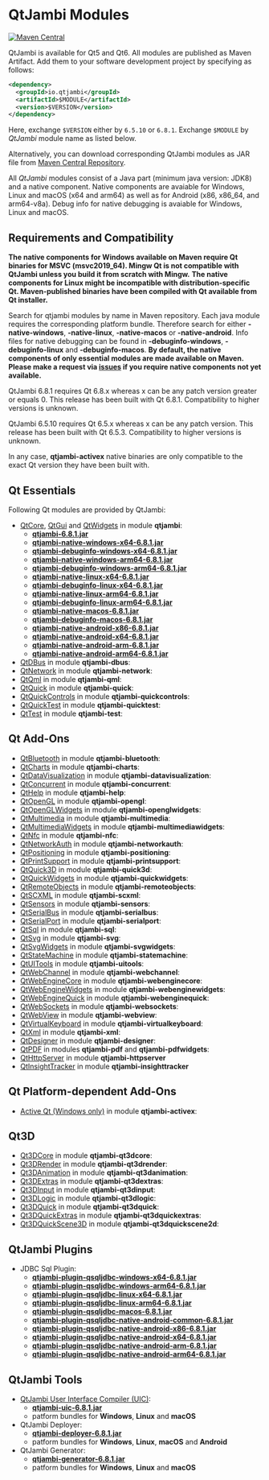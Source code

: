 # QtJambi Modules

[![Maven Central](https://maven-badges.herokuapp.com/maven-central/io.qtjambi/qtjambi/badge.svg)](https://search.maven.org/artifact/io.qtjambi/qtjambi)

QtJambi is available for Qt5 and Qt6. All modules are published as Maven Artifact. Add them to your software development project by specifying as follows:

```xml
<dependency>
  <groupId>io.qtjambi</groupId>
  <artifactId>$MODULE</artifactId>
  <version>$VERSION</version>
</dependency>
```
Here, exchange `$VERSION` either by `6.5.10` or `6.8.1`. Exchange `$MODULE` by *QtJambi* module name as listed below.

Alternatively, you can download corresponding QtJambi modules as JAR file from [Maven Central Repository](https://search.maven.org/search?q=io.qtjambi).

All *QtJambi* modules consist of a Java part (minimum java version: JDK8) and a native component. 
Native components are avaiable for Windows, Linux and macOS (x64 and arm64) as well as for Android (x86, x86_64, and arm64-v8a). 
Debug info for native debugging is avaiable for Windows, Linux and macOS.

## Requirements and Compatibility

**The native components for Windows available on Maven require Qt binaries for MSVC (msvc2019_64). Mingw Qt is not compatible with QtJambi unless you build it from scratch with Mingw.**
**The native components for Linux might be incompatible with distribution-specific Qt. Maven-published binaries have been compiled with Qt available from Qt installer.**

Search for qtjambi modules by name in Maven repository. Each java module requires the corresponding platform bundle. Therefore search for either 
**<module>-native-windows**, **<module>-native-linux**, **<module>-native-macos** or **<module>-native-android**. 
Info files for native debugging can be found in **<module>-debuginfo-windows**, **<module>-debuginfo-linux** and **<module>-debuginfo-macos**.
**By default, the native components of only essential modules are made available on Maven. Please make a request via [issues](/../../issues) if you require native components not yet available.**

QtJambi 6.8.1 requires Qt 6.8.x whereas x can be any patch version greater or equals 0.
This release has been built with Qt 6.8.1. Compatibility to higher versions is unknown.

QtJambi 6.5.10 requires Qt 6.5.x whereas x can be any patch version.
This release has been built with Qt 6.5.3. Compatibility to higher versions is unknown.

In any case, **qtjambi-activex** native binaries are only compatible to the exact Qt version they have been built with.

## Qt Essentials

Following Qt modules are provided by QtJambi:

* [QtCore](https://doc.qt.io/qt-6/qtcore-index.html), [QtGui](https://doc.qt.io/qt-6/qtgui-index.html) and [QtWidgets](https://doc.qt.io/qt-6/qtwidgets-index.html) in module **qtjambi**:
    * [**qtjambi-6.8.1.jar**](https://search.maven.org/artifact/io.qtjambi/qtjambi/6.8.1/jar)
    * [**qtjambi-native-windows-x64-6.8.1.jar**](https://search.maven.org/artifact/io.qtjambi/qtjambi-native-windows-x64/6.8.1/jar)
    * [**qtjambi-debuginfo-windows-x64-6.8.1.jar**](https://search.maven.org/artifact/io.qtjambi/qtjambi-debuginfo-windows-x64/6.8.1/jar)
    * [**qtjambi-native-windows-arm64-6.8.1.jar**](https://search.maven.org/artifact/io.qtjambi/qtjambi-native-windows-arm64/6.8.1/jar)
    * [**qtjambi-debuginfo-windows-arm64-6.8.1.jar**](https://search.maven.org/artifact/io.qtjambi/qtjambi-debuginfo-windows-arm64/6.8.1/jar)
    * [**qtjambi-native-linux-x64-6.8.1.jar**](https://search.maven.org/artifact/io.qtjambi/qtjambi-native-linux-x64/6.8.1/jar)
    * [**qtjambi-debuginfo-linux-x64-6.8.1.jar**](https://search.maven.org/artifact/io.qtjambi/qtjambi-debuginfo-linux-x64/6.8.1/jar)
    * [**qtjambi-native-linux-arm64-6.8.1.jar**](https://search.maven.org/artifact/io.qtjambi/qtjambi-native-linux-arm64/6.8.1/jar)
    * [**qtjambi-debuginfo-linux-arm64-6.8.1.jar**](https://search.maven.org/artifact/io.qtjambi/qtjambi-debuginfo-linux-arm64/6.8.1/jar)
    * [**qtjambi-native-macos-6.8.1.jar**](https://search.maven.org/artifact/io.qtjambi/qtjambi-native-macos/6.8.1/jar)
    * [**qtjambi-debuginfo-macos-6.8.1.jar**](https://search.maven.org/artifact/io.qtjambi/qtjambi-debuginfo-macos/6.8.1/jar)
    * [**qtjambi-native-android-x86-6.8.1.jar**](https://search.maven.org/artifact/io.qtjambi/qtjambi-native-android-x86/6.8.1/jar)
    * [**qtjambi-native-android-x64-6.8.1.jar**](https://search.maven.org/artifact/io.qtjambi/qtjambi-native-android-x64/6.8.1/jar)
    * [**qtjambi-native-android-arm-6.8.1.jar**](https://search.maven.org/artifact/io.qtjambi/qtjambi-native-android-arm/6.8.1/jar)
    * [**qtjambi-native-android-arm64-6.8.1.jar**](https://search.maven.org/artifact/io.qtjambi/qtjambi-native-android-arm64/6.8.1/jar)
* [QtDBus](https://doc.qt.io/qt-6/qtdbus-index.html) in module **qtjambi-dbus**:
* [QtNetwork](https://doc.qt.io/qt-6/qtnetwork-index.html) in module **qtjambi-network**:
* [QtQml](https://doc.qt.io/qt-6/qtqml-index.html) in module **qtjambi-qml**:
* [QtQuick](https://doc.qt.io/qt-6/qtquick-index.html) in module **qtjambi-quick**:
* [QtQuickControls](https://doc.qt.io/qt-6/qtquickcontrols-index.html) in module **qtjambi-quickcontrols**:
* [QtQuickTest](https://doc.qt.io/qt-6/qtquicktest-index.html) in module **qtjambi-quicktest**:
* [QtTest](https://doc.qt.io/qt-6/qttest-index.html) in module **qtjambi-test**:

## Qt Add-Ons

* [QtBluetooth](https://doc.qt.io/qt-6/qtbluetooth-index.html) in module **qtjambi-bluetooth**:
* [QtCharts](https://doc.qt.io/qt-6/qtcharts-index.html) in module **qtjambi-charts**:
* [QtDataVisualization](https://doc.qt.io/qt-6/qtdatavisualization-index.html) in module **qtjambi-datavisualization**:
* [QtConcurrent](https://doc.qt.io/qt-6/qtconcurrent-index.html) in module **qtjambi-concurrent**:
* [QtHelp](https://doc.qt.io/qt-6/qthelp-index.html) in module **qtjambi-help**:
* [QtOpenGL](https://doc.qt.io/qt-6/qtopengl-index.html) in module **qtjambi-opengl**:
* [QtOpenGLWidgets](https://doc.qt.io/qt-6/qtopenglwidgets-module.html) in module **qtjambi-openglwidgets**:
* [QtMultimedia](https://doc.qt.io/qt-6/qtmultimedia-index.html) in module **qtjambi-multimedia**:
* [QtMultimediaWidgets](https://doc.qt.io/qt-6/qtmultimedia-index.html) in module **qtjambi-multimediawidgets**:
* [QtNfc](https://doc.qt.io/qt-6/qtnfc-index.html) in module **qtjambi-nfc**:
* [QtNetworkAuth](https://doc.qt.io/qt-6/qtnetworkauth-index.html) in module **qtjambi-networkauth**:
* [QtPositioning](https://doc.qt.io/qt-6/qtpositioning-index.html) in module **qtjambi-positioning**:
* [QtPrintSupport](https://doc.qt.io/qt-6/qtprintsupport-index.html) in module **qtjambi-printsupport**:
* [QtQuick3D](https://doc.qt.io/qt-6/qtquick3d-index.html) in module **qtjambi-quick3d**:
* [QtQuickWidgets](https://doc.qt.io/qt-6/qtquickwidgets-module.html) in module **qtjambi-quickwidgets**:
* [QtRemoteObjects](https://doc.qt.io/qt-6/qtremoteobjects-module.html) in module **qtjambi-remoteobjects**:
* [QtSCXML](https://doc.qt.io/qt-6/qtscxml-index.html) in module **qtjambi-scxml**:
* [QtSensors](https://doc.qt.io/qt-6/qtsensors-index.html) in module **qtjambi-sensors**:
* [QtSerialBus](https://doc.qt.io/qt-6/qtserialbus-index.html) in module **qtjambi-serialbus**:
* [QtSerialPort](https://doc.qt.io/qt-6/qtserialport-index.html) in module **qtjambi-serialport**:
* [QtSql](https://doc.qt.io/qt-6/qtsql-index.html) in module **qtjambi-sql**:
* [QtSvg](https://doc.qt.io/qt-6/qtsvg-index.html) in module **qtjambi-svg**:
* [QtSvgWidgets](https://doc.qt.io/qt-6/qtsvg-index.html) in module **qtjambi-svgwidgets**:
* [QtStateMachine](https://doc.qt.io/qt-6/qtstatemachine-index.html) in module **qtjambi-statemachine**:
* [QtUITools](https://doc.qt.io/qt-6/qtuitools-index.html) in module **qtjambi-uitools**:
* [QtWebChannel](https://doc.qt.io/qt-6/qtwebchannel-index.html) in module **qtjambi-webchannel**:
* [QtWebEngineCore](https://doc.qt.io/qt-6/qtwebengine-index.html) in module **qtjambi-webenginecore**:
* [QtWebEngineWidgets](https://doc.qt.io/qt-6/qtwebengine-index.html) in module **qtjambi-webenginewidgets**:
* [QtWebEngineQuick](https://doc.qt.io/qt-6/qtwebengine-index.html) in module **qtjambi-webenginequick**:
* [QtWebSockets](https://doc.qt.io/qt-6/qtwebsockets-index.html) in module **qtjambi-websockets**:
* [QtWebView](https://doc.qt.io/qt-6/qtwebview-index.html) in module **qtjambi-webview**:
* [QtVirtualKeyboard](https://doc.qt.io/qt-6/qtvirtualkeyboard-index.html) in module **qtjambi-virtualkeyboard**:
* [QtXml](https://doc.qt.io/qt-6/qtxml-index.html) in module **qtjambi-xml**:
* [QtDesigner](https://doc.qt.io/qt-6/qtdesigner-manual.html) in module **qtjambi-designer**:
* [QtPDF](https://doc.qt.io/qt-6/qtpdf-index.html) in modules **qtjambi-pdf** and **qtjambi-pdfwidgets**:
* [QtHttpServer](https://doc.qt.io/qt-6/qthttpserver-index.html) in module **qtjambi-httpserver**
* [QtInsightTracker](https://doc.qt.io/qt-6/qtmodules.html) in module **qtjambi-insighttracker**

## Qt Platform-dependent Add-Ons

* [Active Qt (Windows only)](https://doc.qt.io/qt-6/activeqt-manual.html) in module **qtjambi-activex**:

## Qt3D

* [Qt3DCore](https://doc.qt.io/qt-6/qt3d-index.html) in module **qtjambi-qt3dcore**:
* [Qt3DRender](https://doc.qt.io/qt-6/qt3d-index.html) in module **qtjambi-qt3drender**:
* [Qt3DAnimation](https://doc.qt.io/qt-6/qt3d-index.html) in module **qtjambi-qt3danimation**:
* [Qt3DExtras](https://doc.qt.io/qt-6/qt3d-index.html) in module **qtjambi-qt3dextras**:
* [Qt3DInput](https://doc.qt.io/qt-6/qt3d-index.html) in module **qtjambi-qt3dinput**:
* [Qt3DLogic](https://doc.qt.io/qt-6/qt3d-index.html) in module **qtjambi-qt3dlogic**:
* [Qt3DQuick](https://doc.qt.io/qt-6/qt3d-index.html) in module **qtjambi-qt3dquick**:
* [Qt3DQuickExtras](https://doc.qt.io/qt-6/qt3d-index.html) in module **qtjambi-qt3dquickextras**:
* [Qt3DQuickScene3D](https://doc.qt.io/qt-6/qt3d-index.html) in module **qtjambi-qt3dquickscene2d**:

## QtJambi Plugins

* JDBC Sql Plugin:
    * [**qtjambi-plugin-qsqljdbc-windows-x64-6.8.1.jar**](https://search.maven.org/artifact/io.qtjambi/qtjambi-plugin-qsqljdbc-windows-x64/6.8.1/jar)
    * [**qtjambi-plugin-qsqljdbc-windows-arm64-6.8.1.jar**](https://search.maven.org/artifact/io.qtjambi/qtjambi-plugin-qsqljdbc-windows-arm64/6.8.1/jar)
    * [**qtjambi-plugin-qsqljdbc-linux-x64-6.8.1.jar**](https://search.maven.org/artifact/io.qtjambi/qtjambi-plugin-qsqljdbc-linux-x64/6.8.1/jar)
    * [**qtjambi-plugin-qsqljdbc-linux-arm64-6.8.1.jar**](https://search.maven.org/artifact/io.qtjambi/qtjambi-plugin-qsqljdbc-linux-arm64/6.8.1/jar)
    * [**qtjambi-plugin-qsqljdbc-macos-6.8.1.jar**](https://search.maven.org/artifact/io.qtjambi/qtjambi-plugin-qsqljdbc-macos/6.8.1/jar)
    * [**qtjambi-plugin-qsqljdbc-native-android-common-6.8.1.jar**](https://search.maven.org/artifact/io.qtjambi/qtjambi-plugin-qsqljdbc-native-android-common/6.8.1/jar)
    * [**qtjambi-plugin-qsqljdbc-native-android-x86-6.8.1.jar**](https://search.maven.org/artifact/io.qtjambi/qtjambi-plugin-qsqljdbc-native-android-x86/6.8.1/jar)
    * [**qtjambi-plugin-qsqljdbc-native-android-x64-6.8.1.jar**](https://search.maven.org/artifact/io.qtjambi/qtjambi-plugin-qsqljdbc-native-android-x64/6.8.1/jar)
    * [**qtjambi-plugin-qsqljdbc-native-android-arm-6.8.1.jar**](https://search.maven.org/artifact/io.qtjambi/qtjambi-plugin-qsqljdbc-native-android-arm/6.8.1/jar)
    * [**qtjambi-plugin-qsqljdbc-native-android-arm64-6.8.1.jar**](https://search.maven.org/artifact/io.qtjambi/qtjambi-plugin-qsqljdbc-native-android-arm64/6.8.1/jar)

## QtJambi Tools

* [QtJambi User Interface Compiler (UIC)](https://doc.qt.io/qt-6/designer-using-a-ui-file.html#compile-time-form-processing):
    * [**qtjambi-uic-6.8.1.jar**](https://search.maven.org/artifact/io.qtjambi/qtjambi-uic/6.8.1/jar)
    * patform bundles for **Windows**, **Linux** and **macOS**
* QtJambi Deployer:
    * [**qtjambi-deployer-6.8.1.jar**](https://search.maven.org/artifact/io.qtjambi/qtjambi-deployer/6.8.1/jar)
    * patform bundles for **Windows**, **Linux**, **macOS** and **Android**
* QtJambi Generator:
    * [**qtjambi-generator-6.8.1.jar**](https://search.maven.org/artifact/io.qtjambi/qtjambi-generator/6.8.1/jar)
    * patform bundles for **Windows**, **Linux** and **macOS**
